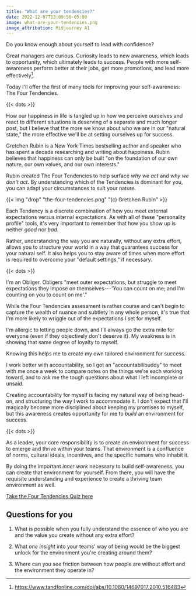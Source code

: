 ```yaml
---
title: "What are your tendencies?"
date: 2022-12-07T13:00:50-05:00
image: what-are-your-tendencies.png
image_attribution: Midjourney AI
---
```


Do you know enough about yourself to lead with confidence?

Great managers are curious. Curiosity leads to new awareness, which leads to
opportunity, which ultimately leads to success. People with more self-awareness
perform better at their jobs, get more promotions, and lead more
effectively[^1].

[^1]: https://www.tandfonline.com/doi/abs/10.1080/14697017.2010.516483

Today I'll offer the first of many tools for improving your self-awareness: The
Four Tendencies.

<!--more-->

{{< dots >}}

How our happiness in life is tangled up in how we perceive ourselves and react
to different situations is deserving of a separate and much longer post, but I
believe that the more we know about who we are in our "natural state," the more
effective we'll be at setting ourselves up for success.

Gretchen Rubin is a New York Times bestselling author and speaker who has spent
a decade researching and writing about happiness. Rubin believes that happiness
can only be built "on the foundation of our own nature, our own values, and our
own interests."

Rubin created The Four Tendencies to help surface *why we act* and *why we don't
act*. By understanding which of the Tendencies is dominant for you, you can
adapt your circumstances to suit your nature.

{{< img "drop" "the-four-tendencies.png" "(c) Gretchen Rubin" >}}

Each Tendency is a discrete combination of how you meet external expectations
versus internal expectations. As with all of these "personality profile" tools,
it's very important to remember that how you show up is neither *good* nor
*bad*.

Rather, understanding the way you are naturally, without any extra effort,
allows you to structure your world in a way that guarantees success for your
natural self. It also helps you to stay aware of times when more effort is
required to overcome your "default settings," if necessary.

{{< dots >}}

I'm an Obliger. Obligers "meet outer expectations, but struggle to meet
expectations they impose on themselves---'You can count on me; and I'm counting
on you to count on me'."

While the Four Tendencies assessment is rather course and can't begin to capture
the wealth of nuance and subtlety in any whole person, it's true that I'm more
likely to wriggle out of the expectations I set for myself.

I'm allergic to letting people down, and I'll always go the extra mile for
everyone (even if they objectively don't deserve it). My weakness is in showing
that same degree of loyalty to myself.

Knowing this helps me to create my own tailored environment for success.

I work better with accountability, so I got an "accountabilibuddy" to meet with
me once a week to compare notes on the things we're each working toward, and to
ask me the tough questions about what I left incomplete or unsaid.

Creating accountability for myself is facing my natural way of being head-on,
and structuring the way I work to accommodate it. I don't expect that I'll
magically become more disciplined about keeping my promises to myself, but this
awareness creates opportunity for me to *build* an environment for success.

{{< dots >}}

As a leader, your core responsibility is to create an environment for success to
emerge and thrive within your teams. That environment is a confluence of norms,
cultural ideals, incentives, and the specific humans who inhabit it.

By doing the important *inner work* necessary to build self-awareness, you can
create that environment for yourself. From there, you will have the
requisite understanding and experience to create a thriving team environment as
well.

[Take the Four Tendencies Quiz here][ft]

[ft]: https://gretchenrubin.com/quiz/the-four-tendencies-quiz/

## Questions for you

1. What is possible when you fully understand the essence of who you are and the
   value you create without any extra effort?
   
2. What *one insight* into your teams' way of being would be the biggest unlock
   for the environment you're creating around them?

3. Where can you see friction between how people are without effort and the
   environment they operate in?
